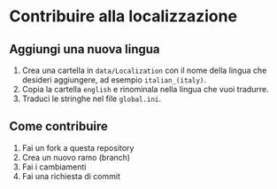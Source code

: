 # Contribuire alla localizzazione

## Aggiungi una nuova lingua

1. Crea una cartella in `data/Localization` con il nome della lingua che desideri aggiungere, ad esempio `italian_(italy)`.
2. Copia la cartella `english` e rinominala nella lingua che vuoi tradurre.
3. Traduci le stringhe nel file `global.ini`.

## Come contribuire

1. Fai un fork a questa repository
2. Crea un nuovo ramo (branch)
3. Fai i cambiamenti
4. Fai una richiesta di commit
